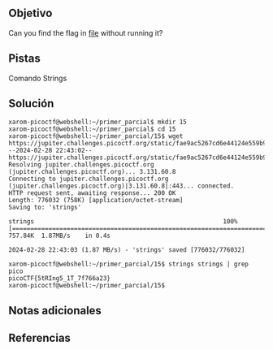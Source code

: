 ## Objetivo
Can you find the flag in [file](https://jupiter.challenges.picoctf.org/static/fae9ac5267cd6e44124e559b901df177/strings) without running it?

## Pistas
Comando Strings

## Solución
```
xarom-picoctf@webshell:~/primer_parcial$ mkdir 15
xarom-picoctf@webshell:~/primer_parcial$ cd 15
xarom-picoctf@webshell:~/primer_parcial/15$ wget https://jupiter.challenges.picoctf.org/static/fae9ac5267cd6e44124e559b901df177/strings
--2024-02-28 22:43:02--  https://jupiter.challenges.picoctf.org/static/fae9ac5267cd6e44124e559b901df177/strings
Resolving jupiter.challenges.picoctf.org (jupiter.challenges.picoctf.org)... 3.131.60.8
Connecting to jupiter.challenges.picoctf.org (jupiter.challenges.picoctf.org)|3.131.60.8|:443... connected.
HTTP request sent, awaiting response... 200 OK
Length: 776032 (758K) [application/octet-stream]
Saving to: 'strings'

strings                                                    100%[=======================================================================================================================================>] 757.84K  1.87MB/s    in 0.4s    

2024-02-28 22:43:03 (1.87 MB/s) - 'strings' saved [776032/776032]

xarom-picoctf@webshell:~/primer_parcial/15$ strings strings | grep pico
picoCTF{5tRIng5_1T_7f766a23}
xarom-picoctf@webshell:~/primer_parcial/15$ 

```
## Notas adicionales

## Referencias